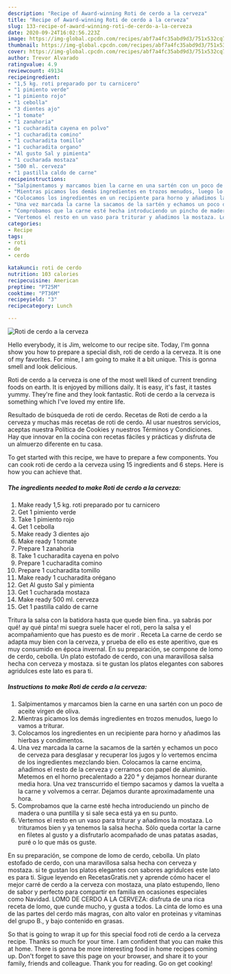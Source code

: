```yaml
---
description: "Recipe of Award-winning Roti de cerdo a la cerveza"
title: "Recipe of Award-winning Roti de cerdo a la cerveza"
slug: 133-recipe-of-award-winning-roti-de-cerdo-a-la-cerveza
date: 2020-09-24T16:02:56.223Z
image: https://img-global.cpcdn.com/recipes/abf7a4fc35abd9d3/751x532cq70/roti-de-cerdo-a-la-cerveza-foto-principal.jpg
thumbnail: https://img-global.cpcdn.com/recipes/abf7a4fc35abd9d3/751x532cq70/roti-de-cerdo-a-la-cerveza-foto-principal.jpg
cover: https://img-global.cpcdn.com/recipes/abf7a4fc35abd9d3/751x532cq70/roti-de-cerdo-a-la-cerveza-foto-principal.jpg
author: Trevor Alvarado
ratingvalue: 4.9
reviewcount: 49134
recipeingredient:
- "1,5 kg. roti preparado por tu carnicero"
- "1 pimiento verde"
- "1 pimiento rojo"
- "1 cebolla"
- "3 dientes ajo"
- "1 tomate"
- "1 zanahoria"
- "1 cucharadita cayena en polvo"
- "1 cucharadita comino"
- "1 cucharadita tomillo"
- "1 cucharadita organo"
- "Al gusto Sal y pimienta"
- "1 cucharada mostaza"
- "500 ml. cerveza"
- "1 pastilla caldo de carne"
recipeinstructions:
- "Salpimentamos y marcamos bien la carne en una sartén con un poco de aceite virgen de oliva."
- "Mientras picamos los demás ingredientes en trozos menudos, luego lo vamos a triturar."
- "Colocamos los ingredientes en un recipiente para horno y añadimos las hierbas y condimentos."
- "Una vez marcada la carne la sacamos de la sartén y echamos un poco de cerveza para desglasar y recuperar los jugos y lo vertemos encima de los ingredientes mezclando bien. Colocamos la carne encima, añadimos el resto de la cerveza y cerramos con papel de aluminio. Metemos en el horno precalentado a 220 ° y dejamos hornear durante media hora. Una vez transcurrido el tiempo sacamos y damos la vuelta a la carne y volvemos a cerrar. Dejamos durante aproximadamente una hora."
- "Comprobamos que la carne esté hecha introduciendo un pincho de madera o una puntilla y si sale seca está ya en su punto."
- "Vertemos el resto en un vaso para triturar y añadimos la mostaza. Lo trituramos bien y ya tenemos la salsa hecha. Sólo queda cortar la carne en filetes al gusto y a disfrutarlo acompañado de unas patatas asadas, puré o lo que más os guste."
categories:
- Recipe
tags:
- roti
- de
- cerdo

katakunci: roti de cerdo 
nutrition: 103 calories
recipecuisine: American
preptime: "PT25M"
cooktime: "PT36M"
recipeyield: "3"
recipecategory: Lunch

---
```



![Roti de cerdo a la cerveza](https://img-global.cpcdn.com/recipes/abf7a4fc35abd9d3/751x532cq70/roti-de-cerdo-a-la-cerveza-foto-principal.jpg)

Hello everybody, it is Jim, welcome to our recipe site. Today, I'm gonna show you how to prepare a special dish, roti de cerdo a la cerveza. It is one of my favorites. For mine, I am going to make it a bit unique. This is gonna smell and look delicious.

Roti de cerdo a la cerveza is one of the most well liked of current trending foods on earth. It is enjoyed by millions daily. It is easy, it's fast, it tastes yummy. They're fine and they look fantastic. Roti de cerdo a la cerveza is something which I've loved my entire life.

Resultado de búsqueda de roti de cerdo. Recetas de Roti de cerdo a la cerveza y muchas más recetas de roti de cerdo. Al usar nuestros servicios, aceptas nuestra Política de Cookies y nuestros Términos y Condiciones. Hay que innovar en la cocina con recetas fáciles y prácticas y disfruta de un almuerzo diferente en tu casa.


To get started with this recipe, we have to prepare a few components. You can cook roti de cerdo a la cerveza using 15 ingredients and 6 steps. Here is how you can achieve that.

<!--inarticleads1-->

##### The ingredients needed to make Roti de cerdo a la cerveza:

1. Make ready 1,5 kg. roti preparado por tu carnicero
1. Get 1 pimiento verde
1. Take 1 pimiento rojo
1. Get 1 cebolla
1. Make ready 3 dientes ajo
1. Make ready 1 tomate
1. Prepare 1 zanahoria
1. Take 1 cucharadita cayena en polvo
1. Prepare 1 cucharadita comino
1. Prepare 1 cucharadita tomillo
1. Make ready 1 cucharadita orégano
1. Get Al gusto Sal y pimienta
1. Get 1 cucharada mostaza
1. Make ready 500 ml. cerveza
1. Get 1 pastilla caldo de carne


Tritura la salsa con la batidora hasta que quede bien fina.. ya sabrás por qué! ay qué pinta! mi suegra suele hacer el roti, pero la salsa y el acompañamiento que has puesto es de morir . Receta La carne de cerdo se adapta muy bien con la cerveza, y prueba de ello es este aperitivo, que es muy consumido en época invernal. En su preparación, se compone de lomo de cerdo, cebolla. Un plato estofado de cerdo, con una maravillosa salsa hecha con cerveza y mostaza. si te gustan los platos elegantes con sabores agridulces este lato es para ti. 

<!--inarticleads2-->

##### Instructions to make Roti de cerdo a la cerveza:

1. Salpimentamos y marcamos bien la carne en una sartén con un poco de aceite virgen de oliva.
1. Mientras picamos los demás ingredientes en trozos menudos, luego lo vamos a triturar.
1. Colocamos los ingredientes en un recipiente para horno y añadimos las hierbas y condimentos.
1. Una vez marcada la carne la sacamos de la sartén y echamos un poco de cerveza para desglasar y recuperar los jugos y lo vertemos encima de los ingredientes mezclando bien. Colocamos la carne encima, añadimos el resto de la cerveza y cerramos con papel de aluminio. Metemos en el horno precalentado a 220 ° y dejamos hornear durante media hora. Una vez transcurrido el tiempo sacamos y damos la vuelta a la carne y volvemos a cerrar. Dejamos durante aproximadamente una hora.
1. Comprobamos que la carne esté hecha introduciendo un pincho de madera o una puntilla y si sale seca está ya en su punto.
1. Vertemos el resto en un vaso para triturar y añadimos la mostaza. Lo trituramos bien y ya tenemos la salsa hecha. Sólo queda cortar la carne en filetes al gusto y a disfrutarlo acompañado de unas patatas asadas, puré o lo que más os guste.


En su preparación, se compone de lomo de cerdo, cebolla. Un plato estofado de cerdo, con una maravillosa salsa hecha con cerveza y mostaza. si te gustan los platos elegantes con sabores agridulces este lato es para ti. Sigue leyendo en RecetasGratis.net y aprende cómo hacer el mejor carré de cerdo a la cerveza con mostaza, una plato estupendo, lleno de sabor y perfecto para compartir en familia en ocasiones especiales como Navidad. LOMO DE CERDO A LA CERVEZA: disfruta de una rica receta de lomo, que cunde mucho, y gusta a todos. La cinta de lomo es una de las partes del cerdo más magras, con alto valor en proteinas y vitaminas del grupo B., y bajo contenido en grasas. 

So that is going to wrap it up for this special food roti de cerdo a la cerveza recipe. Thanks so much for your time. I am confident that you can make this at home. There is gonna be more interesting food in home recipes coming up. Don't forget to save this page on your browser, and share it to your family, friends and colleague. Thank you for reading. Go on get cooking!
